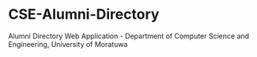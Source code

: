 # CSE-Alumni-Directory
Alumni Directory Web Application - Department of Computer Science and Engineering, University of Moratuwa
